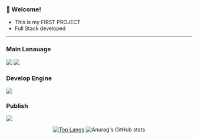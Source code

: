 <!-- info -->
### :wave: Welcome!


<!-- TASTEYOM -->


- This is my FIRST PROJECT
- Full Stack developed

------
<!-- Language logo-->
### Main Lanauage
<img src="[https://img.shields.io/badge/java-%23007396.svg?&style=for-the-badge&logo=java&logoColor=white]"/> <img src="https://img.shields.io/badge/javascript-%23F7DF1E.svg?&style=for-the-badge&logo=javascript&logoColor=black" />

### Develop Engine
<img src="https://img.shields.io/badge/node.js-%23339933.svg?&style=for-the-badge&logo=node.js&logoColor=white" />

### Publish
<img src="https://img.shields.io/badge/amazon%20aws-%23232F3E.svg?&style=for-the-badge&logo=amazon%20aws&logoColor=white" />

<div align="center">
  
<!-- most used language -->
[![Top Langs](https://github-readme-stats.vercel.app/api/top-langs/?username=kodh0206&layout=compact)](https://github.com/kodh0206/github-readme-stats) <!-- Github Status --> ![Anurag's GitHub stats](https://github-readme-stats.vercel.app/api?username=kodh0206&show_icons=true&theme=dracula)

</div>
